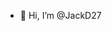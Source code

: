 - 👋 Hi, I’m @JackD27

<!---
JackD27/JackD27 is a ✨ special ✨ repository because its `README.md` (this file) appears on your GitHub profile.
You can click the Preview link to take a look at your changes.
--->

